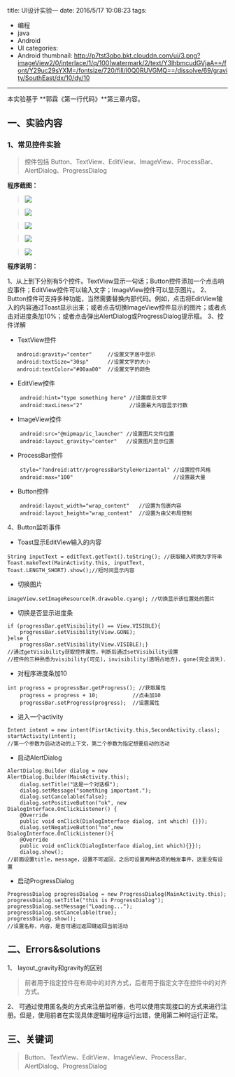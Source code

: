 title: UI设计实验一
date: 2016/5/17 10:08:23
tags:
- 编程
- java
- Android
- UI
categories:
- Android
thumbnail: http://p7tst3obo.bkt.clouddn.com/ui/3.png?imageView2/0/interlace/1/q/100|watermark/2/text/Y3lhbmcudGVjaA==/font/Y29uc29sYXM=/fontsize/720/fill/I0Q0RUVGMQ==/dissolve/69/gravity/SouthEast/dx/10/dy/10
---

本实验基于 **郭霖《第一行代码》**第三章内容。

## 一、实验内容

<!-- more -->

### 1、常见控件实验

> 控件包括 Button、TextView、EditView、ImageView、ProcessBar、AlertDialog、ProgressDialog

**程序截图：**
>![](http://p7tst3obo.bkt.clouddn.com/ui/3.png?imageView2/0/interlace/1/q/100|watermark/2/text/Y3lhbmcudGVjaA==/font/Y29uc29sYXM=/fontsize/720/fill/I0Q0RUVGMQ==/dissolve/69/gravity/SouthEast/dx/10/dy/10)

>![](http://p7tst3obo.bkt.clouddn.com/ui/4.png?imageView2/0/interlace/1/q/100|watermark/2/text/Y3lhbmcudGVjaA==/font/Y29uc29sYXM=/fontsize/720/fill/I0Q0RUVGMQ==/dissolve/69/gravity/SouthEast/dx/10/dy/10)

>![](http://p7tst3obo.bkt.clouddn.com/ui/5.png?imageView2/0/interlace/1/q/100|watermark/2/text/Y3lhbmcudGVjaA==/font/Y29uc29sYXM=/fontsize/720/fill/I0Q0RUVGMQ==/dissolve/69/gravity/SouthEast/dx/10/dy/10)

>![](http://p7tst3obo.bkt.clouddn.com/ui/6.png?imageView2/0/interlace/1/q/100|watermark/2/text/Y3lhbmcudGVjaA==/font/Y29uc29sYXM=/fontsize/720/fill/I0Q0RUVGMQ==/dissolve/69/gravity/SouthEast/dx/10/dy/10)

>![](http://p7tst3obo.bkt.clouddn.com/ui/7.png?imageView2/0/interlace/1/q/100|watermark/2/text/Y3lhbmcudGVjaA==/font/Y29uc29sYXM=/fontsize/720/fill/I0Q0RUVGMQ==/dissolve/69/gravity/SouthEast/dx/10/dy/10)



**程序说明：**

1、从上到下分别有5个控件。TextView显示一句话；Button控件添加一个点击响应事件；EditView控件可以输入文字；ImageView控件可以显示图片。
2、Button控件可支持多种功能，当然需要替换内部代码。例如，点击将EditView输入的内容通过Toast显示出来；或者点击切换ImageView控件显示的图片；或者点击对进度条加10%；或者点击弹出AlertDialog或ProgressDialog提示框。
3、控件详解
- TextView控件
 ```android
    android:gravity="center"     //设置文字居中显示
    android:textSize="30sp"      //设置文字的大小
    android:textColor="#00aa00"  //设置文字的颜色
```
- EditView控件
```android
    android:hint="type something here" //设置提示文字
    android:maxLines="2"               //设置最大内容显示行数
```
- ImageView控件
```android
    android:src="@mipmap/ic_launcher" //设置图片文件位置
    android:layout_gravity="center"   //设置图片显示位置
```
- ProcessBar控件
```android
    style="?android:attr/progressBarStyleHorizontal" //设置控件风格
    android:max="100"                                //设置最大量
```
- Button控件
```android
    android:layout_width="wrap_content"   //设置为包裹内容
    android:layout_height="wrap_content"  //设置为由父布局控制
```
4、Button监听事件
- Toast显示EditView输入的内容
```android
String inputText = editText.getText().toString(); //获取输入转换为字符串
Toast.makeText(MainActivity.this, inputText, Toast.LENGTH_SHORT).show();//短时间显示内容
```
- 切换图片
```android
imageView.setImageResource(R.drawable.cyang); //切换显示该位置处的图片
```
- 切换是否显示进度条
```android
if (progressBar.getVisibility() == View.VISIBLE){
    progressBar.setVisibility(View.GONE);
}else {
    progressBar.setVisibility(View.VISIBLE);}
//通过getVisibility获取控件属性，判断后通过setVisibility设置
//控件的三种熟悉为visibility(可见)，invisibility(透明占地方)，gone(完全消失).
```
- 对程序进度条加10
```android
int progress = progressBar.getProgress(); //获取属性
    progress = progress + 10;           //点击加10
    progressBar.setProgress(progress);  //设置属性
```
- 进入一个activity
```android
Intent intent = new intent(FisrtActivity.this,SecondActivity.class);
startActivity(intent);
//第一个参数为启动活动的上下文，第二个参数为指定想要启动的活动
```
- 启动AlertDialog
```android
AlertDialog.Builder dialog = new AlertDialog.Builder(MainActivity.this);
    dialog.setTitle("这是一个对话框");
    dialog.setMessage("something important.");
    dialog.setCancelable(false);
    dialog.setPositiveButton("ok", new DialogInterface.OnClickListener() {
    @Override
    public void onClick(DialogInterface dialog, int which) {}});
    dialog.setNegativeButton("no",new DialogInterface.OnClickListener(){
    @Override
    public void onClick(DialogInterface dialog,int which){}});
    dialog.show();
//前面设置title，message，设置不可返回，之后可设置两种选项的触发事件，这里没有设置
```
- 启动ProgressDialog
```android
ProgressDialog progressDialog = new ProgressDialog(MainActivity.this);
progressDialog.setTitle("this is ProgressDialog");
progressDialog.setMessage("Loading...");
progressDialog.setCancelable(true);
progressDialog.show();
//设置名称，内容，是否可通过返回键返回当前活动

```


## 二、Errors&solutions
1、 layout_gravity和gravity的区别
> 前者用于指定控件在布局中的对齐方式，后者用于指定文字在控件中的对齐方式。

2、 可通过使用匿名类的方式来注册监听器，也可以使用实现接口的方式来进行注册。但是，使用前者在实现具体逻辑时程序运行出错，使用第二种时运行正常。

## 三、关键词
> Button、TextView、EditView、ImageView、ProcessBar、AlertDialog、ProgressDialog
